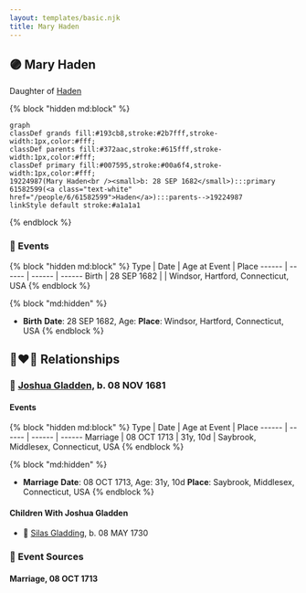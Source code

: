 ```yaml
---
layout: templates/basic.njk
title: Mary Haden
---
```

## 🟣 Mary Haden

Daughter of [Haden](/people/6/61582599)

{% block "hidden md:block" %}
```mermaid
graph
classDef grands fill:#193cb8,stroke:#2b7fff,stroke-width:1px,color:#fff;
classDef parents fill:#372aac,stroke:#615fff,stroke-width:1px,color:#fff;
classDef primary fill:#007595,stroke:#00a6f4,stroke-width:1px,color:#fff;
19224987(Mary Haden<br /><small>b: 28 SEP 1682</small>):::primary
61582599(<a class="text-white" href="/people/6/61582599">Haden</a>):::parents-->19224987
linkStyle default stroke:#a1a1a1
```
{% endblock %}

### 📆 Events

{% block "hidden md:block" %}
Type | Date | Age at Event | Place
------ | ------ | ------ | ------
Birth | 28 SEP 1682 |  | Windsor, Hartford, Connecticut, USA
{% endblock %}

{% block "md:hidden" %}
- **Birth**
**Date**: 28 SEP 1682, Age:
**Place**: Windsor, Hartford, Connecticut, USA
{% endblock %}

## 👩‍❤️‍👨 Relationships

### 🔵 [Joshua Gladden](/people/9/97378440), b. 08 NOV 1681

#### Events

{% block "hidden md:block" %}
Type | Date | Age at Event | Place
------ | ------ | ------ | ------
Marriage | 08 OCT 1713 | 31y, 10d | Saybrook, Middlesex, Connecticut, USA
{% endblock %}

{% block "md:hidden" %}
- **Marriage**
**Date**: 08 OCT 1713, Age: 31y, 10d
**Place**: Saybrook, Middlesex, Connecticut, USA
{% endblock %}

#### Children With Joshua Gladden
* 🔵 [Silas Gladding](/people/5/55129348), b. 08 MAY 1730
### 📰 Event Sources

#### <a id="event-family-0-event-0"></a> Marriage, 08 OCT 1713